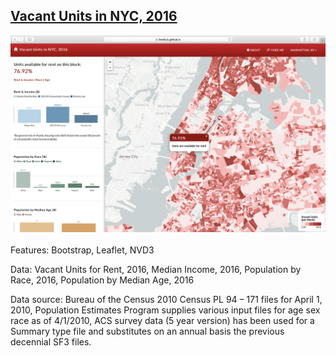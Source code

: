 ## [Vacant Units in NYC, 2016](http://livenlulu.github.io/vacantnyc/)

<kbd><a href="http://livenlulu.github.io/vacantnyc/"><img src="data/vacantnyc.png" style="max-width:100%; width: 600px;"/></a>
</kbd>
<br><br>
Features: Bootstrap, Leaflet, NVD3

Data: Vacant Units for Rent, 2016, Median Income, 2016, Population by Race, 2016, Population by Median Age, 2016

Data source: Bureau of the Census 2010 Census PL 94 – 171 files for April 1, 2010, Population Estimates Program supplies various input files for age sex race as of 4/1/2010, ACS survey data (5 year version) has been used for a Summary type file and substitutes on an annual basis the previous decennial SF3 files.